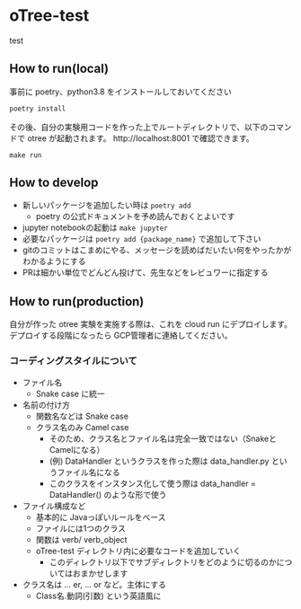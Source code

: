 # oTree-test

test

## How to run(local)

事前に poetry、python3.8 をインストールしておいてください

```bash
poetry install
```

その後、自分の実験用コードを作った上でルートディレクトリで、以下のコマンドで otree が起動されます。 http://localhost:8001 で確認できます。

```
make run
```


## How to develop

- 新しいパッケージを追加したい時は `poetry add`
  - poetry の公式ドキュメントを予め読んでおくとよいです
- jupyter notebookの起動は `make jupyter`
- 必要なパッケージは `poetry add {package_name}` で追加して下さい
- gitのコミットはこまめにやる、メッセージを読めばだいたい何をやったかがわかるようにする
- PRは細かい単位でどんどん投げて、先生などをレビュワーに指定する


## How to run(production)

自分が作った otree 実験を実施する際は、これを cloud run にデプロイします。
デプロイする段階になったら GCP管理者に連絡してください。



### コーディングスタイルについて

- ファイル名
  - Snake case に統一
- 名前の付け方
  - 関数名などは Snake case
  - クラス名のみ Camel case
    - そのため、クラス名とファイル名は完全一致ではない（SnakeとCamelになる）
    - (例) DataHandler というクラスを作った際は data_handler.py というファイル名になる
    - このクラスをインスタンス化して使う際は data_handler = DataHandler() のような形で使う
- ファイル構成など
  - 基本的に Javaっぽいルールをベース
  - ファイルには1つのクラス
  - 関数は verb/ verb_object
  - oTree-test ディレクトリ内に必要なコードを追加していく
    - このディレクトリ以下でサブディレクトリをどのように切るのかについてはおまかせします
- クラス名は ... er, ... or など。主体にする
  - Class名.動詞(引数) という英語風に

